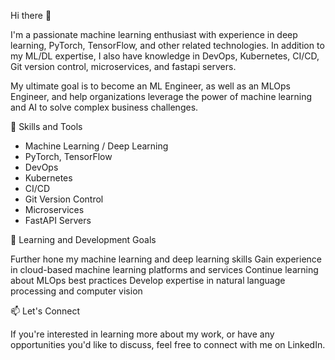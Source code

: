 Hi there 👋

I'm a passionate machine learning enthusiast with experience in deep learning, PyTorch, TensorFlow, and other related technologies. In addition to my ML/DL expertise, I also have knowledge in DevOps, Kubernetes, CI/CD, Git version control, microservices, and fastapi servers.

My ultimate goal is to become an ML Engineer, as well as an MLOps Engineer, and help organizations leverage the power of machine learning and AI to solve complex business challenges.

🔭 Skills and Tools


- Machine Learning / Deep Learning
- PyTorch, TensorFlow
- DevOps
- Kubernetes
- CI/CD
- Git Version Control
- Microservices
- FastAPI Servers


🌱 Learning and Development Goals


Further hone my machine learning and deep learning skills
Gain experience in cloud-based machine learning platforms and services
Continue learning about MLOps best practices
Develop expertise in natural language processing and computer vision


📫 Let's Connect


If you're interested in learning more about my work, or have any opportunities you'd like to discuss, feel free to connect with me on LinkedIn.
